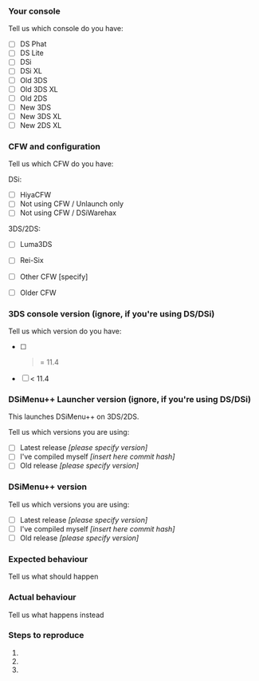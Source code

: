 <!---
##### THIS IS THE ISSUE TRACKER FOR DSIMENU++. For support please go to:
###### DSiMenu++ GBATemp thread: https://gbatemp.net/threads/ds-i-3ds-dsimenu-ds-i-menu-replacement.472200/
###### Also check the Wiki (https://github.com/Robz8/DSiMenuPlusPlus/wiki) before making an issue.
###### Keep in mind that DSiMenu++ is only a frontend for nds-bootstrap on SD card. DO NOT OPEN AN ISSUE INVOLVING GAMES or APPS! Instead, open an issue here (https://github.com/ahezard/nds-bootstrap/issues)
###### Issues that don't attach any log file or any reproducible method will be closed.
###### Issues without replies in 15 days will be closed too.
###### If you want to create a request, please, delete all text after this message.
###### Issues about asking for support for piracy will be closed.
-->
### Your console

Tell us which console do you have:

- [ ]  DS Phat
- [ ]  DS Lite
- [ ]  DSi
- [ ]  DSi XL
- [ ]  Old 3DS
- [ ]  Old 3DS XL
- [ ]  Old 2DS
- [ ]  New 3DS
- [ ]  New 3DS XL
- [ ]  New 2DS XL

### CFW and configuration

Tell us which CFW do you have:

DSi:

- [ ]  HiyaCFW
- [ ]  Not using CFW / Unlaunch only
- [ ]  Not using CFW / DSiWarehax

3DS/2DS:

- [ ]  Luma3DS
- [ ]  Rei-Six
- [ ]  Other CFW [specify]
- [ ]  Older CFW


### 3DS console version (ignore, if you're using DS/DSi)

Tell us which version do you have:

- [ ]  >= 11.4
- [ ]  < 11.4

### DSiMenu++ Launcher version (ignore, if you're using DS/DSi)

This launches DSiMenu++ on 3DS/2DS.

Tell us which versions you are using:

- [ ]  Latest release _[please specify version]_
- [ ]  I've compiled myself _[insert here commit hash]_
- [ ]  Old release _[please specify version]_

### DSiMenu++ version

Tell us which versions you are using:

- [ ]  Latest release _[please specify version]_
- [ ]  I've compiled myself _[insert here commit hash]_
- [ ]  Old release _[please specify version]_

### Expected behaviour

Tell us what should happen

### Actual behaviour

Tell us what happens instead

### Steps to reproduce

1.
2.
3.
